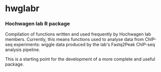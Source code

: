# hwglabr
### Hochwagen lab R package

Compilation of functions written and used frequently by Hochwagen
lab members. Currently, this means functions used to analyse data from
ChIP-seq experiments: wiggle data produced by the lab's Fastq2Peak ChIP-seq
analysis pipeline.

This is a starting point for the development of a more
complete and useful package.
